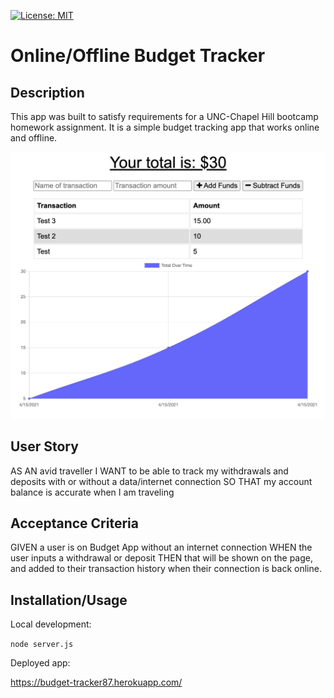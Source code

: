 [![License: MIT](https://img.shields.io/badge/License-MIT-yellow.svg)](https://opensource.org/licenses/MIT)


# Online/Offline Budget Tracker

## Description
This app was built to satisfy requirements for a UNC-Chapel Hill bootcamp homework assignment. It is a simple budget tracking app that works online and offline. 

![](BTshot.png)

## User Story
AS AN avid traveller
I WANT to be able to track my withdrawals and deposits with or without a data/internet connection
SO THAT my account balance is accurate when I am traveling

## Acceptance Criteria
GIVEN a user is on Budget App without an internet connection
WHEN the user inputs a withdrawal or deposit
THEN that will be shown on the page, and added to their transaction history when their connection is back online.

## Installation/Usage
Local development: 

`node server.js`

Deployed app: 

https://budget-tracker87.herokuapp.com/

